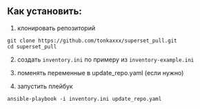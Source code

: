 ## Как установить:

1. клонировать репозиторий
```
git clone https://github.com/tonkaxxx/superset_pull.git
cd superset_pull
```

2. создать `inventory.ini` по примеру из `inventory-example.ini`

3. поменять переменные в update_repo.yaml (если нужно)

4. запустить плейбук
```
ansible-playbook -i inventory.ini update_repo.yaml
```